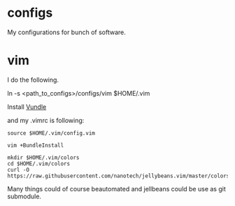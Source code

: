 configs
=======

My configurations for bunch of software.

vim
========

I do the following.

ln -s <path_to_configs>/configs/vim $HOME/.vim

Install [Vundle](https://github.com/gmarik/Vundle.vim)

and my .vimrc is following:

```source $HOME/.vim/config.vim```

```vim +BundleInstall```

```
mkdir $HOME/.vim/colors
cd $HOME/.vim/colors
curl -O https://raw.githubusercontent.com/nanotech/jellybeans.vim/master/colors/jellybeans.vim
```

Many things could of course beautomated and jellbeans could be use as git submodule.
